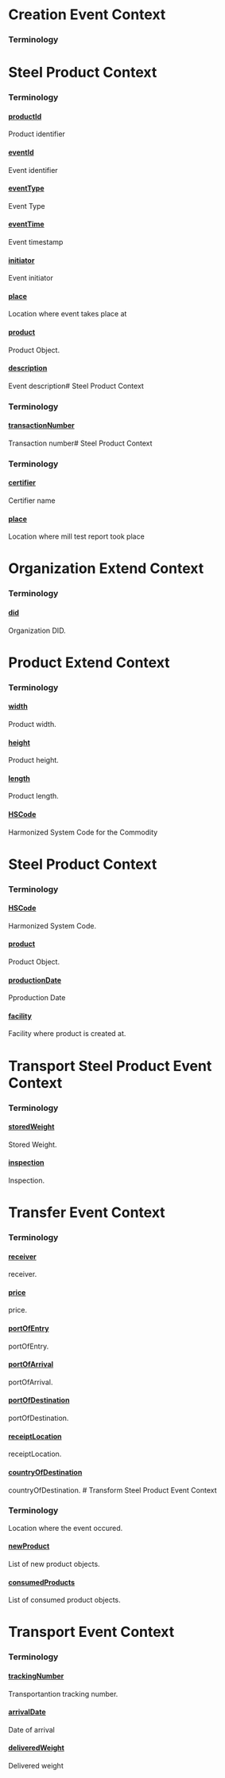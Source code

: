 # Creation Event Context

### Terminology
# Steel Product Context <a name="EventCredential"></a>

### Terminology

<h4 id="productId"><a href="#productId">productId</a></h4>

Product identifier

<h4 id="eventId"><a href="#eventId">eventId</a></h4>

Event identifier

<h4 id="eventType"><a href="#eventType">eventType</a></h4>

Event Type

<h4 id="eventTime"><a href="#eventTime">eventTime</a></h4>

Event timestamp

<h4 id="initiator"><a href="#initiator">initiator</a></h4>

Event initiator

<h4 id="place"><a href="#place">place</a></h4>

Location where event takes place at

<h4 id="product"><a href="#product">product</a></h4>

Product Object.

<h4 id="description"><a href="#description">description</a></h4>

Event description# Steel Product Context <a name="inbond-extend"></a>

### Terminology

<h4 id="transactionNumber"><a href="#transactionNumber">transactionNumber</a></h4>

Transaction number# Steel Product Context <a name="ExtMillTestReport"></a>

### Terminology

<h4 id="certifier"><a href="#certifier">certifier</a></h4>

Certifier name

<h4 id="place"><a href="#place">place</a></h4>

Location where mill test report took place
# Organization Extend Context <a name="ExtOrganization"></a>

### Terminology

<h4 id="did"><a href="#did">did</a></h4>

Organization DID.
# Product Extend Context <a name="ExtProduct"></a>

### Terminology

<h4 id="width"><a href="#width">width</a></h4>

Product width.

<h4 id="height"><a href="#height">height</a></h4>

Product height.

<h4 id="length"><a href="#length">length</a></h4>

Product length.

<h4 id="HSCode"><a href="#HSCode">HSCode</a></h4>

Harmonized System Code for the Commodity
# Steel Product Context <a name="ExtSteelProduct"></a>

### Terminology

<h4 id="HSCode"><a href="#HSCode">HSCode</a></h4>

Harmonized System Code.

<h4 id="product"><a href="#product">product</a></h4>

Product Object.

<h4 id="productionDate"><a href="#productionDate">productionDate</a></h4>

Pproduction Date

<h4 id="facility"><a href="#facility">facility</a></h4>

Facility where product is created at.
# Transport Steel Product Event Context

### Terminology

<h4 id="storedWeight"><a href="#storedWeight">storedWeight</a></h4>

Stored Weight.

<h4 id="inspection"><a href="#inspection">inspection</a></h4>

Inspection.
# Transfer Event Context <a name="TransferEventCredential"></a>

### Terminology

<h4 id="receiver"><a href="#receiver">receiver</a></h4>

receiver. 

<h4 id="price"><a href="#price">price</a></h4>

price. 

<h4 id="portOfEntry"><a href="#portOfEntry">portOfEntry</a></h4>

portOfEntry. 

<h4 id="portOfArrival"><a href="#portOfArrival">portOfArrival</a></h4>

portOfArrival. 

<h4 id="portOfDestination"><a href="#portOfDestination">portOfDestination</a></h4>

portOfDestination. 

<h4 id="receiptLocation"><a href="#receiptLocation">receiptLocation</a></h4>

receiptLocation. 

<h4 id="countryOfDestination"><a href="#countryOfDestination">countryOfDestination</a></h4>

countryOfDestination. # Transform Steel Product Event Context <a name="TransformEventCredential"></a>

### Terminology

Location where the event occured.

<h4 id="newProduct"><a href="#newProduct">newProduct</a></h4>

List of new product objects. 

<h4 id="consumedProducts"><a href="#consumedProducts">consumedProducts</a></h4>

List of consumed product objects.
# Transport Event Context <a name="TransportEventCredential"></a>

### Terminology

<h4 id="trackingNumber"><a href="#trackingNumber">trackingNumber</a></h4>

Transportantion tracking number. 

<h4 id="arrivalDate"><a href="#arrivalDate">arrivalDate</a></h4>

Date of arrival 

<h4 id="deliveredWeight"><a href="#deliveredWeight">deliveredWeight</a></h4>

Delivered weight
